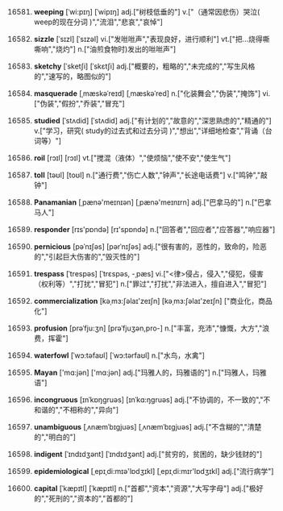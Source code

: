 16581. **weeping**
[ˈwi:pɪŋ]  [ˈwipɪŋ]
adj.["树枝低垂的"]  v.["（通常因悲伤）哭泣( weep的现在分词 )","流泪","悲哀","哀悼"]  

16582. **sizzle**
[ˈsɪzl]  [ˈsɪzəl]
vi.["发咝咝声","表现良好，进行顺利"]  vt.["把…烧得嘶嘶响","烧灼"]  n.["油煎食物时)发出的咝咝声"]  

16583. **sketchy**
[ˈsketʃi]  [ˈskɛtʃi]
adj.["概要的，粗略的","未完成的","写生风格的","速写的，略图似的"]  

16584. **masquerade**
[ˌmæskəˈreɪd]  [ˌmæskəˈred]
n.["化装舞会","伪装","掩饰"]  vi.["伪装","假扮","乔装","冒充"]  

16585. **studied**
[ˈstʌdid]  [ˈstʌdid]
adj.["有计划的","故意的","深思熟虑的","精通的"]  v.["学习，研究( study的过去式和过去分词 )","想出","详细地检查","背诵（台词等）"]  

16586. **roil**
[rɔɪl]  [rɔɪl]
vt.["搅混（液体）","使烦恼","使不安","使生气"]  

16587. **toll**
[təʊl]  [toʊl]
n.["通行费","伤亡人数","钟声","长途电话费"]  v.["鸣钟","敲钟"]  

16588. **Panamanian**
[ˌpænə'meɪnɪən]  [ˌpænə'meɪnɪrn]
adj.["巴拿马的"]  n.["巴拿马人"]  

16589. **responder**
[rɪs'pɒndə]  [rɪ'spɒndə]
n.["回答者","回应者","应答器","响应器"]  

16590. **pernicious**
[pəˈnɪʃəs]  [pərˈnɪʃəs]
adj.["很有害的，恶性的，致命的，险恶的","引起巨大伤害的","毁灭性的"]  

16591. **trespass**
[ˈtrespəs]  [ˈtrɛspəs, -ˌpæs]
vi.["<律>侵占，侵入","侵犯，侵害（权利等）","打扰","冒犯"]  n.["罪过","打扰","非法进入，擅自进入","冒犯"]  

16592. **commercialization**
[kəˌmɜ:ʃəlaɪ'zeɪʃn]  [kəˌmɜ:ʃəlaɪ'zeɪʃn]
["商业化，商品化"]  

16593. **profusion**
[prəˈfju:ʒn]  [prəˈfjuʒən,pro-]
n.["丰富，充沛","慷慨，大方","浪费，挥霍"]  

16594. **waterfowl**
[ˈwɔ:təfaʊl]  [ˈwɔ:tərfaʊl]
n.["水鸟，水禽"]  

16595. **Mayan**
['mɑ:jən]  ['mɑ:jən]
adj.["玛雅人的，玛雅语的"]  n.["玛雅人，玛雅语"]  

16596. **incongruous**
[ɪnˈkɒŋgruəs]  [ɪnˈkɑ:ŋgruəs]
adj.["不协调的，不一致的","不和谐的","不相称的","异向"]  

16597. **unambiguous**
[ˌʌnæmˈbɪgjuəs]  [ˌʌnæmˈbɪɡjuəs]
adj.["不含糊的","清楚的","明白的"]  

16598. **indigent**
[ˈɪndɪdʒənt]  [ˈɪndɪdʒənt]
adj.["贫穷的，贫困的，缺少钱财的"]  

16599. **epidemiological**
[ˌepɪˌdi:mɪə'lɒdʒɪkl]  [ˌepɪˌdi:mɪr'lɒdʒɪkl]
adj.["流行病学"]  

16600. **capital**
[ˈkæpɪtl]  [ˈkæpɪtl]
n.["首都","资本","资源","大写字母"]  adj.["极好的","死刑的","资本的","首都的"]  

